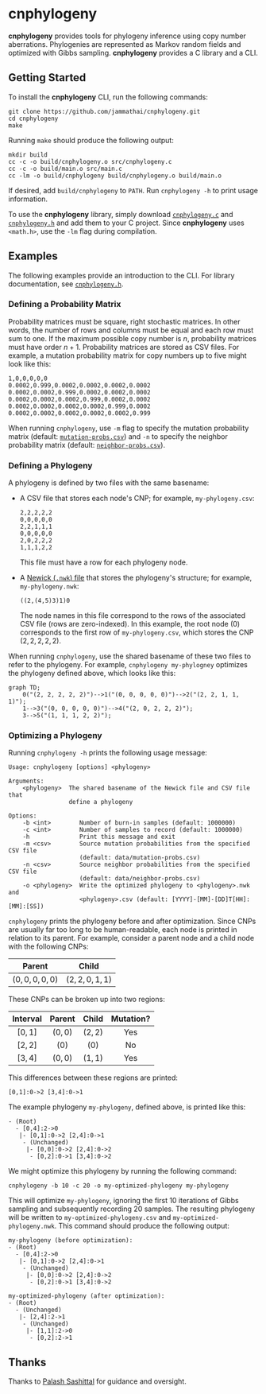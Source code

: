 # cnphylogeny

**cnphylogeny** provides tools for phylogeny inference using copy number
aberrations. Phylogenies are represented as Markov random fields and optimized
with Gibbs sampling. **cnphylogeny** provides a C library and a CLI.

## Getting Started

To install the **cnphylogeny** CLI, run the following commands:

```
git clone https://github.com/jammathai/cnphylogeny.git
cd cnphylogeny
make
```

Running `make` should produce the following output:

```
mkdir build
cc -c -o build/cnphylogeny.o src/cnphylogeny.c
cc -c -o build/main.o src/main.c
cc -lm -o build/cnphylogeny build/cnphylogeny.o build/main.o
```

If desired, add `build/cnphylogeny` to `PATH`. Run `cnphylogeny -h` to print
usage information.

To use the **cnphylogeny** library, simply download
[`cnphylogeny.c`](src/cnphylogeny.c) and
[`cnphylogeny.h`](include/cnphylogeny.h) and add them to your C project. Since
**cnphylogeny** uses `<math.h>`, use the `-lm` flag during compilation.

## Examples

The following examples provide an introduction to the CLI. For library
documentation, see [`cnphylogeny.h`](include/cnphylogeny.h).

### Defining a Probability Matrix

Probability matrices must be square, right stochastic matrices. In other words,
the number of rows and columns must be equal and each row must sum to one. If
the maximum possible copy number is $n$, probability matrices must have order
$n + 1$. Probability matrices are stored as CSV files. For example, a mutation
probability matrix for copy numbers up to five might look like this:

```csv
1,0,0,0,0,0
0.0002,0.999,0.0002,0.0002,0.0002,0.0002
0.0002,0.0002,0.999,0.0002,0.0002,0.0002
0.0002,0.0002,0.0002,0.999,0.0002,0.0002
0.0002,0.0002,0.0002,0.0002,0.999,0.0002
0.0002,0.0002,0.0002,0.0002,0.0002,0.999
```

When running `cnphylogeny`, use `-m` flag to specify the mutation probability
matrix (default: [`mutation-probs.csv`](data/mutation-probs.csv)) and `-n` to
specify the neighbor probability matrix (default:
[`neighbor-probs.csv`](data/mutation-probs.csv)).

### Defining a Phylogeny

A phylogeny is defined by two files with the same basename:

- A CSV file that stores each node's CNP; for example, `my-phylogeny.csv`:

  ```csv
  2,2,2,2,2
  0,0,0,0,0
  2,2,1,1,1
  0,0,0,0,0
  2,0,2,2,2
  1,1,1,2,2
  ```

  This file must have a row for each phylogeny node.

- A [Newick (`.nwk`) file](https://en.wikipedia.org/wiki/Newick_format) that
  stores the phylogeny's structure; for example, `my-phylogeny.nwk`:

  ```nwk
  ((2,(4,5)3)1)0
  ```

  The node names in this file correspond to the rows of the associated CSV file
  (rows are zero-indexed). In this example, the root node (0) corresponds to the
  first row of `my-phylogeny.csv`, which stores the CNP $(2, 2, 2, 2, 2)$.

When running `cnphylogeny`, use the shared basename of these two files to refer
to the phylogeny. For example, `cnphylogeny my-phylogney` optimizes the
phylogeny defined above, which looks like this:

```mermaid
graph TD;
    0("(2, 2, 2, 2, 2)")-->1("(0, 0, 0, 0, 0)")-->2("(2, 2, 1, 1, 1)");
    1-->3("(0, 0, 0, 0, 0)")-->4("(2, 0, 2, 2, 2)");
    3-->5("(1, 1, 1, 2, 2)");
```

### Optimizing a Phylogeny

Running `cnphylogeny -h` prints the following usage message:

```
Usage: cnphylogeny [options] <phylogeny>

Arguments:
    <phylogeny>  The shared basename of the Newick file and CSV file that
                 define a phylogeny

Options:
    -b <int>        Number of burn-in samples (default: 1000000)
    -c <int>        Number of samples to record (default: 1000000)
    -h              Print this message and exit
    -m <csv>        Source mutation probabilities from the specified CSV file
                    (default: data/mutation-probs.csv)
    -n <csv>        Source neighbor probabilities from the specified CSV file
                    (default: data/neighbor-probs.csv)
    -o <phylogeny>  Write the optimized phylogeny to <phylogeny>.nwk and
                    <phylogeny>.csv (default: [YYYY]-[MM]-[DD]T[HH]:[MM]:[SS])
```

`cnphylogeny` prints the phylogeny before and after optimization. Since CNPs are
usually far too long to be human-readable, each node is printed in relation to
its parent. For example, consider a parent node and a child node with the
following CNPs:

| Parent            | Child             |
| :---------------: | :---------------: |
| $(0, 0, 0, 0, 0)$ | $(2, 2, 0, 1, 1)$ |

These CNPs can be broken up into two regions:

| Interval | Parent   | Child    | Mutation? |
| :------: | :------: | :------: | :-------: |
| $[0, 1]$ | $(0, 0)$ | $(2, 2)$ | Yes       |
| $[2, 2]$ | $(0)$    | $(0)$    | No        |
| $[3, 4]$ | $(0, 0)$ | $(1, 1)$ | Yes       |

This differences between these regions are printed:

```
[0,1]:0->2 [3,4]:0->1
```

The example phylogeny `my-phylogeny`, defined above, is printed like this:

```
- (Root)
  - [0,4]:2->0
   |- [0,1]:0->2 [2,4]:0->1
    - (Unchanged)
     |- [0,0]:0->2 [2,4]:0->2
      - [0,2]:0->1 [3,4]:0->2
```

We might optimize this phylogeny by running the following command:

```
cnphylogeny -b 10 -c 20 -o my-optimized-phylogeny my-phylogeny
```

This will optimize `my-phylogeny`, ignoring the first 10 iterations of Gibbs
sampling and subsequently recording 20 samples. The resulting phylogeny will be
written to `my-optimized-phylogeny.csv` and `my-optimized-phylogeny.nwk`. This
command should produce the following output:

```
my-phylogeny (before optimization):
- (Root)
  - [0,4]:2->0
   |- [0,1]:0->2 [2,4]:0->1
    - (Unchanged)
     |- [0,0]:0->2 [2,4]:0->2
      - [0,2]:0->1 [3,4]:0->2

my-optimized-phylogeny (after optimization):
- (Root)
  - (Unchanged)
   |- [2,4]:2->1
    - (Unchanged)
     |- [1,1]:2->0
      - [0,2]:2->1
```

## Thanks

Thanks to [Palash Sashittal](https://github.com/sashitt2) for guidance and
oversight.
